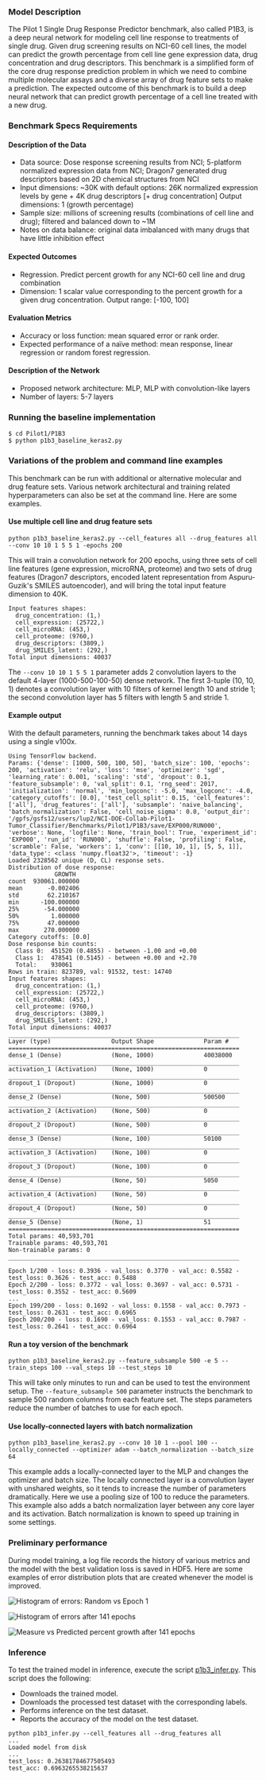 ### Model Description
The Pilot 1 Single Drug Response Predictor benchmark, also called P1B3, is a deep neural network for modeling cell line response to treatments of single drug. Given drug screening results on NCI-60 cell lines, the model can predict the growth percentage from cell line gene expression data, drug concentration and drug descriptors. This benchmark is a simplified form of the core drug response prediction problem in which we need to combine multiple molecular assays and a diverse array of drug feature sets to make a prediction. The expected outcome of this benchmark is to build a deep neural network that can predict growth percentage of a cell line treated with a new drug.

### Benchmark Specs Requirements

#### Description of the Data
* Data source: Dose response screening results from NCI; 5-platform normalized expression data from NCI; Dragon7 generated drug descriptors based on 2D chemical structures from NCI
* Input dimensions: ~30K with default options: 26K normalized expression levels by gene + 4K drug descriptors [+ drug concentration]
Output dimensions: 1 (growth percentage)
* Sample size: millions of screening results (combinations of cell line and drug); filtered and balanced down to ~1M
* Notes on data balance: original data imbalanced with many drugs that have little inhibition effect

#### Expected Outcomes
* Regression. Predict percent growth for any NCI-60 cell line and drug combination 
* Dimension: 1 scalar value corresponding to the percent growth for a given drug concentration. Output range: [-100, 100]

#### Evaluation Metrics
* Accuracy or loss function: mean squared error or rank order.
* Expected performance of a naïve method: mean response, linear regression or random forest regression.

#### Description of the Network
* Proposed network architecture: MLP, MLP with convolution-like layers
* Number of layers: 5-7 layers

### Running the baseline implementation

```
$ cd Pilot1/P1B3
$ python p1b3_baseline_keras2.py
```

### Variations of the problem and command line examples
This benchmark can be run with additional or alternative molecular and drug feature sets. Various network architectural and training related hyperparameters can also be set at the command line. Here are some examples.

#### Use multiple cell line and drug feature sets
```
python p1b3_baseline_keras2.py --cell_features all --drug_features all --conv 10 10 1 5 5 1 -epochs 200
```
This will train a convolution network for 200 epochs, using three sets of cell line features (gene expression, microRNA, proteome) and two sets of drug features (Dragon7 descriptors, encoded latent representation from Aspuru-Guzik's SMILES autoencoder), and will bring the total input feature dimension to 40K.
```
Input features shapes:
  drug_concentration: (1,)
  cell_expression: (25722,)
  cell_microRNA: (453,)
  cell_proteome: (9760,)
  drug_descriptors: (3809,)
  drug_SMILES_latent: (292,)
Total input dimensions: 40037
```
The `--conv 10 10 1 5 5 1` parameter adds 2 convolution layers to the default 4-layer (1000-500-100-50) dense network. The first 3-tuple (10, 10, 1) denotes a convolution layer with 10 filters of kernel length 10 and stride 1; the second convolution layer has 5 filters with length 5 and stride 1.

#### Example output
With the default parameters, running the benchmark takes about 14 days using a single v100x. 
```
Using TensorFlow backend.
Params: {'dense': [1000, 500, 100, 50], 'batch_size': 100, 'epochs': 200, 'activation': 'relu', 'loss': 'mse', 'optimizer': 'sgd', 'learning_rate': 0.001, 'scaling': 'std', 'dropout': 0.1, 'feature_subsample': 0, 'val_split': 0.1, 'rng_seed': 2017, 'initialization': 'normal', 'min_logconc': -5.0, 'max_logconc': -4.0, 'category_cutoffs': [0.0], 'test_cell_split': 0.15, 'cell_features': ['all'], 'drug_features': ['all'], 'subsample': 'naive_balancing', 'batch_normalization': False, 'cell_noise_sigma': 0.0, 'output_dir': '/gpfs/gsfs12/users/lup2/NCI-DOE-Collab-Pilot1-Tumor_Classifier/Benchmarks/Pilot1/P1B3/save/EXP000/RUN000', 'verbose': None, 'logfile': None, 'train_bool': True, 'experiment_id': 'EXP000', 'run_id': 'RUN000', 'shuffle': False, 'profiling': False, 'scramble': False, 'workers': 1, 'conv': [[10, 10, 1], [5, 5, 1]], 'data_type': <class 'numpy.float32'>, 'timeout': -1}
Loaded 2328562 unique (D, CL) response sets.
Distribution of dose response:
             GROWTH
count  930061.000000
mean       -0.002406
std        62.210167
min      -100.000000
25%       -54.000000
50%         1.000000
75%        47.000000
max       270.000000
Category cutoffs: [0.0]
Dose response bin counts:
  Class 0:  451520 (0.4855) - between -1.00 and +0.00
  Class 1:  478541 (0.5145) - between +0.00 and +2.70
  Total:    930061
Rows in train: 823789, val: 91532, test: 14740
Input features shapes:
  drug_concentration: (1,)
  cell_expression: (25722,)
  cell_microRNA: (453,)
  cell_proteome: (9760,)
  drug_descriptors: (3809,)
  drug_SMILES_latent: (292,)
Total input dimensions: 40037
_________________________________________________________________
Layer (type)                 Output Shape              Param #   
=================================================================
dense_1 (Dense)              (None, 1000)              40038000  
_________________________________________________________________
activation_1 (Activation)    (None, 1000)              0         
_________________________________________________________________
dropout_1 (Dropout)          (None, 1000)              0         
_________________________________________________________________
dense_2 (Dense)              (None, 500)               500500    
_________________________________________________________________
activation_2 (Activation)    (None, 500)               0         
_________________________________________________________________
dropout_2 (Dropout)          (None, 500)               0         
_________________________________________________________________
dense_3 (Dense)              (None, 100)               50100     
_________________________________________________________________
activation_3 (Activation)    (None, 100)               0         
_________________________________________________________________
dropout_3 (Dropout)          (None, 100)               0         
_________________________________________________________________
dense_4 (Dense)              (None, 50)                5050      
_________________________________________________________________
activation_4 (Activation)    (None, 50)                0         
_________________________________________________________________
dropout_4 (Dropout)          (None, 50)                0         
_________________________________________________________________
dense_5 (Dense)              (None, 1)                 51        
=================================================================
Total params: 40,593,701
Trainable params: 40,593,701
Non-trainable params: 0
_________________________________________________________________

Epoch 1/200 - loss: 0.3936 - val_loss: 0.3770 - val_acc: 0.5582 - test_loss: 0.3626 - test_acc: 0.5488
Epoch 2/200 - loss: 0.3772 - val_loss: 0.3697 - val_acc: 0.5731 - test_loss: 0.3552 - test_acc: 0.5609
...
Epoch 199/200 - loss: 0.1692 - val_loss: 0.1558 - val_acc: 0.7973 - test_loss: 0.2631 - test_acc: 0.6965
Epoch 200/200 - loss: 0.1690 - val_loss: 0.1553 - val_acc: 0.7987 - test_loss: 0.2641 - test_acc: 0.6964
```

#### Run a toy version of the benchmark
```
python p1b3_baseline_keras2.py --feature_subsample 500 -e 5 --train_steps 100 --val_steps 10 --test_steps 10
```
This will take only minutes to run and can be used to test the environment setup. The `--feature_subsample 500` parameter instructs the benchmark to sample 500 random columns from each feature set. The steps parameters reduce the number of batches to use for each epoch.

#### Use locally-connected layers with batch normalization
```
python p1b3_baseline_keras2.py --conv 10 10 1 --pool 100 --locally_connected --optimizer adam --batch_normalization --batch_size 64
```
This example adds a locally-connected layer to the MLP and changes the optimizer and batch size. The locally connected layer is a convolution layer with unshared weights, so it tends to increase the number of parameters dramatically. Here we use a pooling size of 100 to reduce the parameters. This example also adds a batch normalization layer between any core layer and its activation. Batch normalization is known to speed up training in some settings. 

### Preliminary performance
During model training, a log file records the history of various metrics and the model with the best validation loss is saved in HDF5. Here are some examples of error distribution plots that are created whenever the model is improved. 

![Histogram of errors: Random vs Epoch 1](https://raw.githubusercontent.com/ECP-CANDLE/Benchmarks/master/Pilot1/P1B3/images/histo_It0.png)

![Histogram of errors after 141 epochs](https://raw.githubusercontent.com/ECP-CANDLE/Benchmarks/master/Pilot1/P1B3/images/histo_It140.png)

![Measure vs Predicted percent growth after 141 epochs](https://raw.githubusercontent.com/ECP-CANDLE/Benchmarks/master/Pilot1/P1B3/images/meas_vs_pred_It140.png)

### Inference
To test the trained model in inference, execute the script [p1b3_infer.py](p1b3_infer.py). This script does the following:
* Downloads the trained model.
* Downloads the processed test dataset with the corresponding labels.
* Performs inference on the test dataset.
* Reports the accuracy of the model on the test dataset.

```
python p1b3_infer.py --cell_features all --drug_features all 
...
Loaded model from disk
...
test_loss: 0.26381784677505493
test_acc: 0.6963265538215637
```
